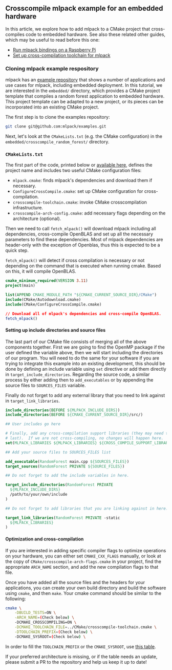 ## Crosscompile mlpack example for an embedded hardware

In this article, we explore how to add mlpack to a CMake project that cross-compiles
code to embedded hardware.  See also these related other guides, which may be useful
to read before this one:

 * [Run mlpack bindings on a Raspberry Pi](crosscompile_armv7.md)
 * [Set up cross-compilation toolchain for mlpack](supported_boards.md)

### Cloning mlpack example respository

mlpack has an [example repository](https://github.com/mlpack/examples) that
shows a number of applications and use cases for mlpack, including embedded
deployment.  In this tutorial, we are interested in the `embedded/` directory,
which provides a CMake project template that compiles a random forest
application to embedded hardware.  This project template can be adapted to a new
project, or its pieces can be incorporated into an existing CMake project.

The first step is to clone the examples repository:

```sh
git clone git@github.com:mlpack/examples.git
```

Next, let's look at the `CMakeLists.txt` (e.g. the CMake configuration) in the
`embedded/crosscompile_random_forest/` directory.

### `CMakeLists.txt`

The first part of the code, printed below or
[available here](https://github.com/mlpack/examples/blob/master/embedded/crosscompile_random_forest/CMakeLists.txt),
defines the project name and includes two useful CMake configuration files:
 * `mlpack.cmake`: finds mlpack's dependencies and download them if necessary.
 * `ConfigureCrossCompile.cmake`: set up CMake configuration for cross-compilation.
 * `crosscompile-toolchain.cmake`: invoke CMake crosscompilation infrastructure.
 * `crosscompile-arch-config.cmake`: add necessary flags depending on the
   architecture (optional).

Then we need to call `fetch_mlpack()` will download mlpack including all dependencies,
cross-compile OpenBLAS and set up all the necessary parameters to find these dependencies.
Most of mlpack dependencies are header-only with the exception of Openblas,
thus this is expected to be a quick step.

`fetch_mlpack()` will detect if cross compilation is necessary or not depending
on the command that is executed when running cmake. Based on this, it will
compile OpenBLAS.

```cmake
cmake_minimum_required(VERSION 3.11)
project(main)

list(APPEND CMAKE_MODULE_PATH "${CMAKE_CURRENT_SOURCE_DIR}/CMake")
include(CMake/Autodownload.cmake)
include(CMake/ConfigureCrossCompile.cmake)

// Download all of mlpack's dependencies and cross-compile OpenBLAS.
fetch_mlpack()
```

#### Setting up include directories and source files

The last part of our CMake file consists of merging all of the above components
together. First we are going to find the OpenMP package if the user defined the
variable above, then we will start including the directories of our
program. You will need to do the same for your software if you are trying to
integrate this example into an existing development, this should be done by
defining an include variable using `set` directive or add them directly in
`target_include_directories`.
Regarding the source code, a similar process by either adding then to
`add_executables` or by appending the source files to `SOURCES_FILES` variable. 

Finally do not forget to add any external library that you need to link against
in `target_link_libraries`.

```cmake
include_directories(BEFORE ${MLPACK_INCLUDE_DIRS})
include_directories(BEFORE ${CMAKE_CURRENT_SOURCE_DIR}/src/)

## User includes go here

# Finally, add any cross-compilation support libraries (they may need to come
# last).  If we are not cross-compiling, no changes will happen here.
set(MLPACK_LIBRARIES ${MLPACK_LIBRARIES} ${CROSS_COMPILE_SUPPORT_LIBRARIES})

## Add your source files to SOURCES_FILES list

add_executable(RandomForest main.cpp ${SOURCES_FILES})
target_sources(RandomForest PRIVATE ${SOURCE_FILES})

## Do not forget to add the include variables in here.

target_include_directories(RandomForest PRIVATE
  ${MLPACK_INCLUDE_DIRS}
  /path/to/your/own/include
)

## Do not forget to add libraries that you are linking against in here.

target_link_libraries(RandomForest PRIVATE -static
  ${MLPACK_LIBRARIES}
)
```

#### Optimization and cross-compilation

If you are interested in adding specific compiler flags to optimize operations
on your hardware, you can either set `CMAKE_CXX_FLAGS` manually, or look at the
copy of `CMake/crosscompile-arch-flags.cmake` in your project, find the
appropriate `ARCH_NAME` section, and add the new compilation flags to that file.

Once you have added all the source files and the headers for your applications,
you can create your own build directory and build the software using `cmake`,
and then `make`. Your cmake command should be similar to the following:

```sh
cmake \
    -DBUILD_TESTS=ON \
    -ARCH_NAME=(Check below) \
    -DCMAKE_CROSSCOMPILING=ON \
    -DCMAKE_TOOLCHAIN_FILE=../CMake/crosscompile-toolchain.cmake \
    -DTOOLCHAIN_PREFIX=(Check below) \
    -DCMAKE_SYSROOT=(Check below) \
```

In order to fill the `TOOLCHAIN_PREFIX` or the `CMAKE_SYSROOT`, use
[this table](supported_boards.md).

If your preferred architecture is missing, or if the table needs an update,
please submit a PR to the repository and help us keep it up to date!


